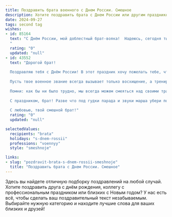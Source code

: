 ```yaml
---
title: Поздравить брата военного с Днем России. Смешное
description: Хотите поздравить брата с Днем России или другим праздником? Наш ИИ создаст незабываемое поздравление, а вы обязательно выделитесь среди других.  
date: 2024-09-27
tags: second tag
wishes:
- id: 85164
  text: "С Днём России, мой доблестный брат-вояка!  Надеюсь, сегодня ты будешь защищать Родину не от врагов, а от соблазна съесть третий кусок торта.  Пусть праздник будет таким же ярким, как твой парадный китель, и таким же спокойным, как ты после  успешно выполненной операции…  по уничтожению тарелки с оливье!
  "
  rating: "0"
  updated: "null"
- id: 43552
  text: "Дорогой брат!
  
  Поздравляю тебя с Днём России! В этот праздник хочу пожелать тебе, чтобы на службе вместо маршировок были только танцы, а военные сводки напоминали веселые сводки о том, как ты побеждаешь усталость и обогащаешься новыми шутками.
  
  Пусть твое военное звание всегда вызывает только восхищение, а тренировки приносят лишь удовольствие (и немного мышечной массы)! Сохраняй боевой дух и не забывай четко отжиматься от шоколадок в часы отдыха!
  
  Помни: как бы ни было трудно, мы всегда можем смеяться над своими трамплинами — даже если они иногда выглядят как запутанные маршруты карты-лото!
  
  С праздником, брат! Разве что под гудки парада и звуки марша убери подальше свои носки — пусть нас не пугает внешняя форма!
  
  С любовью, твой смешной брат!"
  rating: "0"
  updated: "null"

selectedValues:
  recipients: "brata"
  holidays: "s-dnem-rossii"
  professions: "voennyy"
  style: "smeshnoje"

links:
- slug: "pozdravit-brata-s-dnem-rossii-smeshnoje"
  title: "Поздравить брата с Днем России. Смешное"
---
```


Здесь вы найдете отличную подборку поздравлений на любой случай.
Хотите поздравить друга с днём рождения, коллегу с профессиональным праздником или близких с Новым годом? У нас есть всё, чтобы сделать ваш поздравительный текст незабываемым. Выбирайте нужную категорию и находите лучшие слова для ваших близких и друзей!

